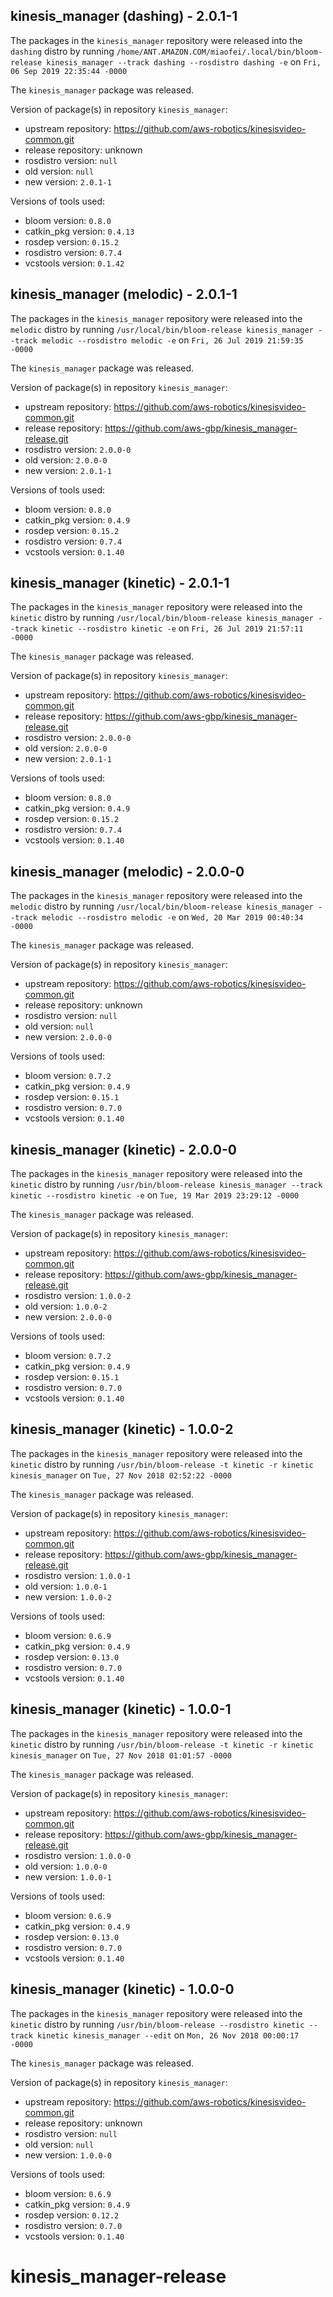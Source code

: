 ## kinesis_manager (dashing) - 2.0.1-1

The packages in the `kinesis_manager` repository were released into the `dashing` distro by running `/home/ANT.AMAZON.COM/miaofei/.local/bin/bloom-release kinesis_manager --track dashing --rosdistro dashing -e` on `Fri, 06 Sep 2019 22:35:44 -0000`

The `kinesis_manager` package was released.

Version of package(s) in repository `kinesis_manager`:

- upstream repository: https://github.com/aws-robotics/kinesisvideo-common.git
- release repository: unknown
- rosdistro version: `null`
- old version: `null`
- new version: `2.0.1-1`

Versions of tools used:

- bloom version: `0.8.0`
- catkin_pkg version: `0.4.13`
- rosdep version: `0.15.2`
- rosdistro version: `0.7.4`
- vcstools version: `0.1.42`


## kinesis_manager (melodic) - 2.0.1-1

The packages in the `kinesis_manager` repository were released into the `melodic` distro by running `/usr/local/bin/bloom-release kinesis_manager --track melodic --rosdistro melodic -e` on `Fri, 26 Jul 2019 21:59:35 -0000`

The `kinesis_manager` package was released.

Version of package(s) in repository `kinesis_manager`:

- upstream repository: https://github.com/aws-robotics/kinesisvideo-common.git
- release repository: https://github.com/aws-gbp/kinesis_manager-release.git
- rosdistro version: `2.0.0-0`
- old version: `2.0.0-0`
- new version: `2.0.1-1`

Versions of tools used:

- bloom version: `0.8.0`
- catkin_pkg version: `0.4.9`
- rosdep version: `0.15.2`
- rosdistro version: `0.7.4`
- vcstools version: `0.1.40`


## kinesis_manager (kinetic) - 2.0.1-1

The packages in the `kinesis_manager` repository were released into the `kinetic` distro by running `/usr/local/bin/bloom-release kinesis_manager --track kinetic --rosdistro kinetic -e` on `Fri, 26 Jul 2019 21:57:11 -0000`

The `kinesis_manager` package was released.

Version of package(s) in repository `kinesis_manager`:

- upstream repository: https://github.com/aws-robotics/kinesisvideo-common.git
- release repository: https://github.com/aws-gbp/kinesis_manager-release.git
- rosdistro version: `2.0.0-0`
- old version: `2.0.0-0`
- new version: `2.0.1-1`

Versions of tools used:

- bloom version: `0.8.0`
- catkin_pkg version: `0.4.9`
- rosdep version: `0.15.2`
- rosdistro version: `0.7.4`
- vcstools version: `0.1.40`


## kinesis_manager (melodic) - 2.0.0-0

The packages in the `kinesis_manager` repository were released into the `melodic` distro by running `/usr/local/bin/bloom-release kinesis_manager --track melodic --rosdistro melodic -e` on `Wed, 20 Mar 2019 00:40:34 -0000`

The `kinesis_manager` package was released.

Version of package(s) in repository `kinesis_manager`:

- upstream repository: https://github.com/aws-robotics/kinesisvideo-common.git
- release repository: unknown
- rosdistro version: `null`
- old version: `null`
- new version: `2.0.0-0`

Versions of tools used:

- bloom version: `0.7.2`
- catkin_pkg version: `0.4.9`
- rosdep version: `0.15.1`
- rosdistro version: `0.7.0`
- vcstools version: `0.1.40`


## kinesis_manager (kinetic) - 2.0.0-0

The packages in the `kinesis_manager` repository were released into the `kinetic` distro by running `/usr/bin/bloom-release kinesis_manager --track kinetic --rosdistro kinetic -e` on `Tue, 19 Mar 2019 23:29:12 -0000`

The `kinesis_manager` package was released.

Version of package(s) in repository `kinesis_manager`:

- upstream repository: https://github.com/aws-robotics/kinesisvideo-common.git
- release repository: https://github.com/aws-gbp/kinesis_manager-release.git
- rosdistro version: `1.0.0-2`
- old version: `1.0.0-2`
- new version: `2.0.0-0`

Versions of tools used:

- bloom version: `0.7.2`
- catkin_pkg version: `0.4.9`
- rosdep version: `0.15.1`
- rosdistro version: `0.7.0`
- vcstools version: `0.1.40`


## kinesis_manager (kinetic) - 1.0.0-2

The packages in the `kinesis_manager` repository were released into the `kinetic` distro by running `/usr/bin/bloom-release -t kinetic -r kinetic kinesis_manager` on `Tue, 27 Nov 2018 02:52:22 -0000`

The `kinesis_manager` package was released.

Version of package(s) in repository `kinesis_manager`:

- upstream repository: https://github.com/aws-robotics/kinesisvideo-common.git
- release repository: https://github.com/aws-gbp/kinesis_manager-release.git
- rosdistro version: `1.0.0-1`
- old version: `1.0.0-1`
- new version: `1.0.0-2`

Versions of tools used:

- bloom version: `0.6.9`
- catkin_pkg version: `0.4.9`
- rosdep version: `0.13.0`
- rosdistro version: `0.7.0`
- vcstools version: `0.1.40`


## kinesis_manager (kinetic) - 1.0.0-1

The packages in the `kinesis_manager` repository were released into the `kinetic` distro by running `/usr/bin/bloom-release -t kinetic -r kinetic kinesis_manager` on `Tue, 27 Nov 2018 01:01:57 -0000`

The `kinesis_manager` package was released.

Version of package(s) in repository `kinesis_manager`:

- upstream repository: https://github.com/aws-robotics/kinesisvideo-common.git
- release repository: https://github.com/aws-gbp/kinesis_manager-release.git
- rosdistro version: `1.0.0-0`
- old version: `1.0.0-0`
- new version: `1.0.0-1`

Versions of tools used:

- bloom version: `0.6.9`
- catkin_pkg version: `0.4.9`
- rosdep version: `0.13.0`
- rosdistro version: `0.7.0`
- vcstools version: `0.1.40`


## kinesis_manager (kinetic) - 1.0.0-0

The packages in the `kinesis_manager` repository were released into the `kinetic` distro by running `/usr/bin/bloom-release --rosdistro kinetic --track kinetic kinesis_manager --edit` on `Mon, 26 Nov 2018 00:00:17 -0000`

The `kinesis_manager` package was released.

Version of package(s) in repository `kinesis_manager`:

- upstream repository: https://github.com/aws-robotics/kinesisvideo-common.git
- release repository: unknown
- rosdistro version: `null`
- old version: `null`
- new version: `1.0.0-0`

Versions of tools used:

- bloom version: `0.6.9`
- catkin_pkg version: `0.4.9`
- rosdep version: `0.12.2`
- rosdistro version: `0.7.0`
- vcstools version: `0.1.40`


# kinesis_manager-release